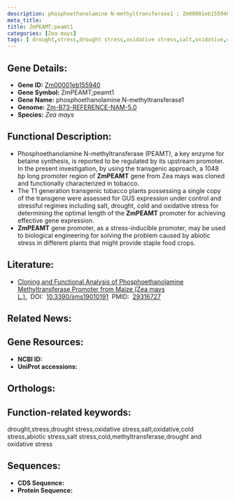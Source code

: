 ```yaml
---
description: phosphoethanolamine N-methyltransferase1 ; Zm00001eb155940 ; Zea mays
meta_title:
title: ZmPEAMT;peamt1
categories: [Zea mays]
tags: [ drought,stress,drought stress,oxidative stress,salt,oxidative,cold stress,abiotic stress,salt stress,cold,methyltransferase,drought and oxidative stress ]
---
```


## Gene Details:
- **Gene ID:**	[Zm00001eb155940]()
- **Gene Symbol:** ZmPEAMT;peamt1
- **Gene Name:** phosphoethanolamine N-methyltransferase1
- **Genome:** [Zm-B73-REFERENCE-NAM-5.0]()
- **Species:** *Zea mays*

## Functional Description:
   - Phosphoethanolamine N-methyltransferase (PEAMT), a key enzyme for betaine synthesis, is reported to be regulated by its upstream promoter. In the present investigation, by using the transgenic approach, a 1048 bp long promoter region of **ZmPEAMT** gene from Zea mays was cloned and functionally characterized in tobacco.
   - The T1 generation transgenic tobacco plants possessing a single copy of the transgene were assessed for GUS expression under control and stressful regimes including salt, drought, cold and oxidative stress for determining the optimal length of the **ZmPEAMT** promoter for achieving effective gene expression.
   - **ZmPEAMT** gene promoter, as a stress-inducible promoter, may be used to biological engineering for solving the problem caused by abiotic stress in different plants that might provide staple food crops.

## Literature:
   - [Cloning and Functional Analysis of Phosphoethanolamine Methyltransferase Promoter from Maize (Zea mays L.).]( https://www.mdpi.com/1422-0067/19/1/191)&nbsp;&nbsp;DOI:&nbsp;&nbsp;[10.3390/ijms19010191](https://www.mdpi.com/1422-0067/19/1/191)&nbsp;&nbsp;PMID:&nbsp;&nbsp;[29316727](https://pubmed.ncbi.nlm.nih.gov/29316727/)

## Related News:

## Gene Resources:
- **NCBI ID:** [](https://www.ncbi.nlm.nih.gov/gene/?term=)
- **UniProt accessions:** [](https://www.uniprot.org/uniprotkb//entry)

## Orthologs:

## Function-related keywords:
drought,stress,drought stress,oxidative stress,salt,oxidative,cold stress,abiotic stress,salt stress,cold,methyltransferase,drought and oxidative stress

## Sequences:
- **CDS Sequence:**
- **Protein Sequence:**
